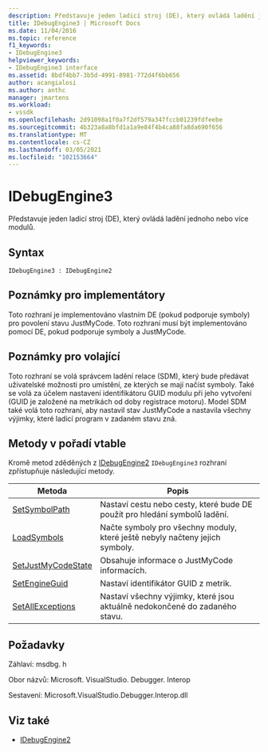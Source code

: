```yaml
---
description: Představuje jeden ladicí stroj (DE), který ovládá ladění jednoho nebo více modulů.
title: IDebugEngine3 | Microsoft Docs
ms.date: 11/04/2016
ms.topic: reference
f1_keywords:
- IDebugEngine3
helpviewer_keywords:
- IDebugEngine3 interface
ms.assetid: 8bdf4bb7-3b5d-4991-8981-772d4f6bb656
author: acangialosi
ms.author: anthc
manager: jmartens
ms.workload:
- vssdk
ms.openlocfilehash: 2d91098a1f0a7f2df579a347fccb01239fdfeebe
ms.sourcegitcommit: 4b323a8a8bfd1a1a9e84f4b4ca88fa8da690f656
ms.translationtype: MT
ms.contentlocale: cs-CZ
ms.lasthandoff: 03/05/2021
ms.locfileid: "102153664"
---
```

# <a name="idebugengine3"></a>IDebugEngine3
Představuje jeden ladicí stroj (DE), který ovládá ladění jednoho nebo více modulů.

## <a name="syntax"></a>Syntax

```
IDebugEngine3 : IDebugEngine2
```

## <a name="notes-for-implementers"></a>Poznámky pro implementátory
 Toto rozhraní je implementováno vlastním DE (pokud podporuje symboly) pro povolení stavu JustMyCode. Toto rozhraní musí být implementováno pomocí DE, pokud podporuje symboly a JustMyCode.

## <a name="notes-for-callers"></a>Poznámky pro volající
 Toto rozhraní se volá správcem ladění relace (SDM), který bude předávat uživatelské možnosti pro umístění, ze kterých se mají načíst symboly. Také se volá za účelem nastavení identifikátoru GUID modulu při jeho vytvoření (GUID je založené na metrikách od doby registrace motoru). Model SDM také volá toto rozhraní, aby nastavil stav JustMyCode a nastavila všechny výjimky, které ladicí program v zadaném stavu zná.

## <a name="methods-in-vtable-order"></a>Metody v pořadí vtable
 Kromě metod zděděných z [IDebugEngine2](../../../extensibility/debugger/reference/idebugengine2.md) `IDebugEngine3` rozhraní zpřístupňuje následující metody.

|Metoda|Popis|
|------------|-----------------|
|[SetSymbolPath](../../../extensibility/debugger/reference/idebugengine3-setsymbolpath.md)|Nastaví cestu nebo cesty, které bude DE použít pro hledání symbolů ladění.|
|[LoadSymbols](../../../extensibility/debugger/reference/idebugengine3-loadsymbols.md)|Načte symboly pro všechny moduly, které ještě nebyly načteny jejich symboly.|
|[SetJustMyCodeState](../../../extensibility/debugger/reference/idebugengine3-setjustmycodestate.md)|Obsahuje informace o JustMyCode informacích.|
|[SetEngineGuid](../../../extensibility/debugger/reference/idebugengine3-setengineguid.md)|Nastaví identifikátor GUID z metrik.|
|[SetAllExceptions](../../../extensibility/debugger/reference/idebugengine3-setallexceptions.md)|Nastaví všechny výjimky, které jsou aktuálně nedokončené do zadaného stavu.|

## <a name="requirements"></a>Požadavky
 Záhlaví: msdbg. h

 Obor názvů: Microsoft. VisualStudio. Debugger. Interop

 Sestavení: Microsoft.VisualStudio.Debugger.Interop.dll

## <a name="see-also"></a>Viz také
- [IDebugEngine2](../../../extensibility/debugger/reference/idebugengine2.md)
